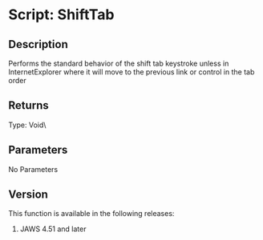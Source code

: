 # Script: ShiftTab

## Description

Performs the standard behavior of the shift tab keystroke unless in
InternetExplorer where it will move to the previous link or control in
the tab order

## Returns

Type: Void\

## Parameters

No Parameters

## Version

This function is available in the following releases:

1.  JAWS 4.51 and later
